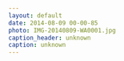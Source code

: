 ```yaml
---
layout: default
date: 2014-08-09 00-00-85
photo: IMG-20140809-WA0001.jpg
caption_header: unknown
caption: unknown
---
```

